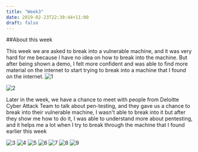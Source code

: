 ```yaml
---
title: "Week3"
date: 2019-02-23T22:39:44+11:00
draft: false
---
```


##About this week

This week we are asked to break into a vulnerable machine, and it was very hard for me because I have no idea on how to break into the machine. But after being shown a demo, I felt more confident and was able to find more material on the internet to start trying to break into a machine that I found on the internet.
![1](/img/2019-02-24.png)



![2](/img/basicpen.png)


Later in the week, we have a chance to meet with people from Deloitte Cyber Attack Team to talk about pen-testing, and they gave us a chance to break into their vulnerable machine, I wasn't able to break into it but after they show me how to do it, I was able to understand more about pentesting, and it helps me a lot when I try to break through the machine that I found earlier this week

![3](/img/20190220_100432.jpg)
![4](/img/20190220_102313.jpg)
![5](/img/20190220_110041.jpg)
![6](/img/20190220_110207.jpg)
![7](/img/20190220_110735.jpg)
![8](/img/20190222_130737.jpg)
![9](/img/20190222_130740.jpg)

